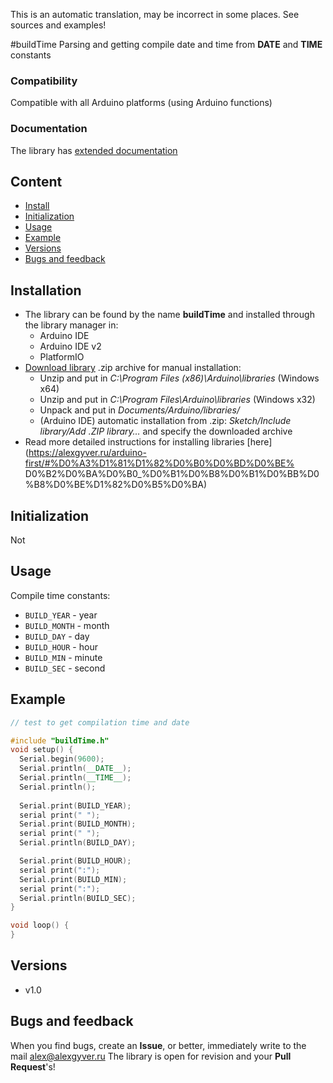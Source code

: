 This is an automatic translation, may be incorrect in some places. See sources and examples!

#buildTime
Parsing and getting compile date and time from __DATE__ and __TIME__ constants

### Compatibility
Compatible with all Arduino platforms (using Arduino functions)

### Documentation
The library has [extended documentation](https://alexgyver.ru/buildTime/)

## Content
- [Install](#install)
- [Initialization](#init)
- [Usage](#usage)
- [Example](#example)
- [Versions](#versions)
- [Bugs and feedback](#feedback)

<a id="install"></a>
## Installation
- The library can be found by the name **buildTime** and installed through the library manager in:
    - Arduino IDE
    - Arduino IDE v2
    - PlatformIO
- [Download library](https://github.com/GyverLibs/buildTime/archive/refs/heads/main.zip) .zip archive for manual installation:
    - Unzip and put in *C:\Program Files (x86)\Arduino\libraries* (Windows x64)
    - Unzip and put in *C:\Program Files\Arduino\libraries* (Windows x32)
    - Unpack and put in *Documents/Arduino/libraries/*
    - (Arduino IDE) automatic installation from .zip: *Sketch/Include library/Add .ZIP library…* and specify the downloaded archive
- Read more detailed instructions for installing libraries [here] (https://alexgyver.ru/arduino-first/#%D0%A3%D1%81%D1%82%D0%B0%D0%BD%D0%BE% D0%B2%D0%BA%D0%B0_%D0%B1%D0%B8%D0%B1%D0%BB%D0%B8%D0%BE%D1%82%D0%B5%D0%BA)

<a id="init"></a>
## Initialization
Not

<a id="usage"></a>
## Usage
Compile time constants:
- `BUILD_YEAR` - year
- `BUILD_MONTH` - month
- `BUILD_DAY` - day
- `BUILD_HOUR` - hour
- `BUILD_MIN` - minute
- `BUILD_SEC` - second

<a id="example"></a>
## Example
```cpp
// test to get compilation time and date

#include "buildTime.h"
void setup() {
  Serial.begin(9600);
  Serial.println(__DATE__);
  Serial.println(__TIME__);
  Serial.println();
  
  Serial.print(BUILD_YEAR);
  serial print(" ");
  Serial.print(BUILD_MONTH);
  serial print(" ");
  Serial.println(BUILD_DAY);

  Serial.print(BUILD_HOUR);
  serial print(":");
  Serial.print(BUILD_MIN);
  serial print(":");
  Serial.println(BUILD_SEC);
}

void loop() {
}
```

<a id="versions"></a>
## Versions
- v1.0

<a id="feedback"></a>
## Bugs and feedback
When you find bugs, create an **Issue**, or better, immediately write to the mail [alex@alexgyver.ru](mailto:alex@alexgyver.ru)
The library is open for revision and your **Pull Request**'s!